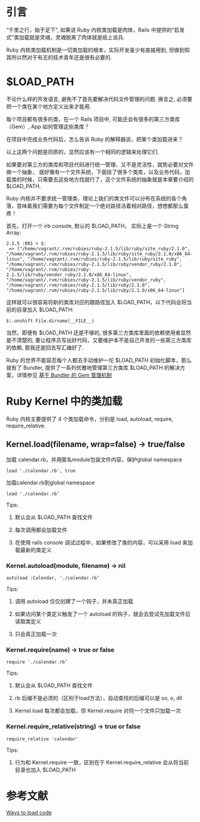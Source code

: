 # 引言

“千里之行，始于足下”, 如果说 Ruby 内核类加载是肉体，Rails 中提供的“启发式”类加载就是灵魂，灵魂脱离了肉体就是纸上谈兵.

Ruby 内核类加载机制是一切类加载的根本，实际开发虽少有直接用到, 但做到知其所以然对于有志的技术青年还是很有必要的.

# $LOAD_PATH

不论什么样的开发语言, 避免不了首先要解决代码文件管理的问题. 换言之, 必须要把一个类在某个地方定义出来才能用.

每个项目都有很多的类，在一个 Rails 项目中, 可能还会有很多的第三方类库（Gem）, App 如何管理这些类库？

在项目中完成业务代码后，怎么告诉 Ruby 的解释器说，把某个类加载进来？

以上这两个问题是同质的，显然应该有一个相同的逻辑来处理它们.

如果要对第三方的类库和项目代码进行统一管理，又不是灵活性，就势必要对文件做一个抽象， 就好像有一个文件系统，下面挂了很多个类库，以及业务代码，加载类的时候，只需要去这些地方找就行了，这个文件系统的抽象就是本章要介绍的 $LOAD_PATH.

Ruby 内核并不要求统一管理类，理论上我们的类文件可以分布在系统的各个角落，意味着我们需要为每个文件制定一个绝对路径活着相对路径，想想都那么蛋疼！

首先，打开一个 irb console, 默认的 $LOAD_PATH， 实际上是一个 String Array:

```
2.1.5 :001 > $:
 => ["/home/vagrant/.rvm/rubies/ruby-2.1.5/lib/ruby/site_ruby/2.1.0", "/home/vagrant/.rvm/rubies/ruby-2.1.5/lib/ruby/site_ruby/2.1.0/x86_64-linux", "/home/vagrant/.rvm/rubies/ruby-2.1.5/lib/ruby/site_ruby", "/home/vagrant/.rvm/rubies/ruby-2.1.5/lib/ruby/vendor_ruby/2.1.0", "/home/vagrant/.rvm/rubies/ruby-2.1.5/lib/ruby/vendor_ruby/2.1.0/x86_64-linux", "/home/vagrant/.rvm/rubies/ruby-2.1.5/lib/ruby/vendor_ruby", "/home/vagrant/.rvm/rubies/ruby-2.1.5/lib/ruby/2.1.0", "/home/vagrant/.rvm/rubies/ruby-2.1.5/lib/ruby/2.1.0/x86_64-linux"] 
```

这样就可以很容易将新的类库对应的跟路径加入 $LOAD_PATH，以下代码会将当前的目录加入 $LOAD_PATH:

```
$:.unshift File.dirname(__FILE__)
```

当然，即便有 $LOAD_PATH 还是不够的, 很多第三方类库里面的依赖使用者显然是不清楚的, 要让程序员写出好代码，又要维护本不是自己开发的一些第三方类库的依赖, 那我还是回去写汇编好了.

Ruby 的世界不能容忍每个人都去手动维护一坨 $LOAD_PATH 初始化脚本，那么就有了 Bundler, 提供了一系列优雅地管理第三方类库 $LOAD_PATH 的解决方案，详情参见 [基于 Bundler 的 Gem 管理机制](https://github.com/yangyuqian/ruby-articles/blob/master/BUNDLER.md)

# Ruby Kernel 中的类加载

Ruby 内核主要提供了 4 个类加载命令，分别是 load, autoload, require, require_relative.

## Kernel.load(filename, wrap=false) → true/false

加载 calendar.rb，并用匿名module包装文件内容，保护global namespace

```
load './calendar.rb', true
```

加载calendar.rb到global namespace

```
load './calendar.rb’
```

Tips:

1. 默认会从 $LOAD_PATH 查找文件

2. 每次调用都会加载文件

3. 在使用 rails console 调试过程中，如果修改了类的内容，可以采用 load 来加载最新的类定义


### Kernel.autoload(module, filename) → nil

```
autoload :Calendar, './calendar.rb’
```

Tips:

1. 调用 autoload 仅仅创建了一个钩子，并未真正加载

2. 如果访问某个类定义触发了一个 autoload 的钩子，就会去尝试先加载文件后读取类定义

3. 只会真正加载一次

### Kernel.require(name) → true or false

```
require './calendar.rb’
```

Tips:

1. 默认会从 $LOAD_PATH 查找文件

2. rb 后缀不是必须的（区别于load方法），自动查找的后缀可以是 so, o, dll

3. Kernel.load 每次都会加载，但 Kernel.require 对同一个文件只加载一次


### Kernel.require_relative(string) → true or false

```
require_relative 'calendar'
```

Tips:

1. 行为和 Kernel.require 一致，区别在于 Kernel.require_relative 会从将当前目录也加入 $LOAD_PATH






# 参考文献

[Ways to load code](https://practicingruby.com/articles/ways-to-load-code)
